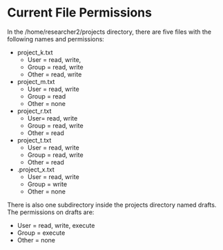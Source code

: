 <h1>Current File Permissions</h1>

In the /home/researcher2/projects directory, there are five files with the following names and permissions: 
- project_k.txt
  - User = read, write, 
  - Group = read, write
  - Other = read, write
- project_m.txt
  - User = read, write
  - Group = read
  - Other = none
- project_r.txt
  - User= read, write
  - Group = read, write
  - Other = read
- project_t.txt
  - User = read, write
  - Group = read, write
  - Other = read
- .project_x.txt
  - User = read, write
  - Group = write
  - Other = none

There is also one subdirectory inside the projects directory named drafts. The permissions on drafts are:
  - User = read, write, execute
  - Group = execute
  - Other = none
